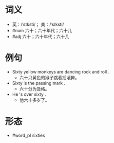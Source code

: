 # 词义
- 英：/ˈsɪksti/； 美：/ˈsɪksti/
- #num 六十；六十年代；六十几
- #adj 六十；六十年代；六十几
# 例句
- Sixty yellow monkeys are dancing rock and roll .
	- 六十只黄色的猴子跳着摇滚舞。
- Sixty is the passing mark .
	- 六十分为及格。
- He 's over sixty .
	- 他六十多岁了。
# 形态
- #word_pl sixties
